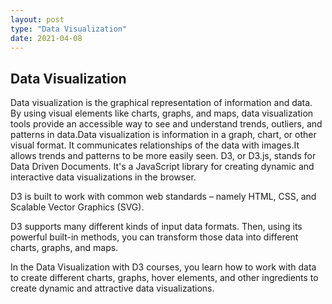 ```yaml
---
layout: post
type: "Data Visualization"
date: 2021-04-08
---
```


## Data Visualization

Data visualization is the graphical representation of information and data. By using visual elements like charts, graphs, and maps, data visualization tools provide an accessible way to see and understand trends, outliers, and patterns in data.Data visualization is information in a graph, chart, or other visual format. It communicates relationships of the data with images.It allows trends and patterns to be more easily seen. D3, or D3.js, stands for Data Driven Documents. It's a JavaScript library for creating dynamic and interactive data visualizations in the browser.

D3 is built to work with common web standards – namely HTML, CSS, and Scalable Vector Graphics (SVG).

D3 supports many different kinds of input data formats. Then, using its powerful built-in methods, you can transform those data into different charts, graphs, and maps.

In the Data Visualization with D3 courses, you learn how to work with data to create different charts, graphs, hover elements, and other ingredients to create dynamic and attractive data visualizations.